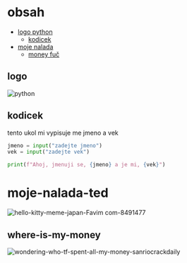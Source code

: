 
# obsah
- [logo python](#logo)
    - [kodicek](#kodicek)
- [moje nalada](#moje-nalada-ted)
  - [money fuč](#where-is-my-money)
## logo
![python](https://github.com/user-attachments/assets/72146915-40f9-4b09-9d0a-6fb0b0699af8)

## kodicek
tento ukol mi vypisuje me jmeno a vek
```python
jmeno = input("zadejte jmeno")
vek = input("zadejte vek")

print(f"Ahoj, jmenuji se, {jmeno} a je mi, {vek}")
```
# moje-nalada-ted
![hello-kitty-meme-japan-Favim com-8491477](https://github.com/user-attachments/assets/c484ff1e-4929-4985-86e4-5555f90fa4db)
## where-is-my-money
![wondering-who-tf-spent-all-my-money-sanriocrackdaily](https://github.com/user-attachments/assets/f04b625a-7410-4a50-9ccd-9955a43cf3bd)


